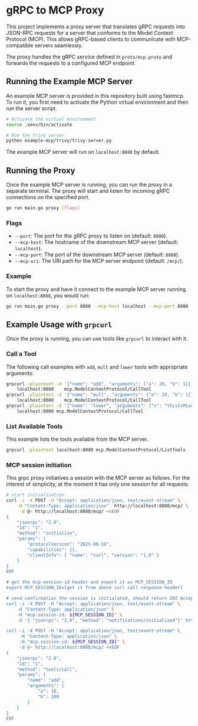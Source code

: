 # gRPC to MCP Proxy

This project implements a proxy server that translates gRPC requests into JSON-RPC requests for a server that conforms to the Model Context Protocol (MCP). This allows gRPC-based clients to communicate with MCP-compatible servers seamlessly.

The proxy handles the gRPC service defined in `proto/mcp.proto` and forwards the requests to a configured MCP endpoint.

## Running the Example MCP Server

An example MCP server is provided in this repository built using fastmcp. To run it, you first need to activate the Python virtual environment and then run the server script.

```bash
# Activate the virtual environment
source .venv/bin/activate

# Run the trivy server
python example-mcp/trivy/trivy-server.py
```

The example MCP server will run on `localhost:8888` by default.

## Running the Proxy

Once the example MCP server is running, you can run the proxy in a separate terminal. The proxy will start and listen for incoming gRPC connections on the specified port.

```bash
go run main.go proxy [flags]
```

### Flags

*   `--port`: The port for the gRPC proxy to listen on (default: `8080`).
*   `--mcp-host`: The hostname of the downstream MCP server (default: `localhost`).
*   `--mcp-port`: The port of the downstream MCP server (default: `8888`).
*   `--mcp-uri`: The URI path for the MCP server endpoint (default: `/mcp/`).

### Example

To start the proxy and have it connect to the example MCP server running on `localhost:8888`, you would run:

```bash
go run main.go proxy --port 8080 --mcp-host localhost --mcp-port 8888
```

## Example Usage with `grpcurl`

Once the proxy is running, you can use tools like `grpcurl` to interact with it.

### Call a Tool

The following call examples with `add`, `mult` and `lower` tools with appropriate arguments:

```bash
grpcurl -plaintext -d '{"name": "add", "arguments": {"a": 20, "b": 1}}' \
    localhost:8080    mcp.ModelContextProtocol/CallTool
grpcurl -plaintext -d '{"name": "mult", "arguments": {"a": 20, "b": 1}}' \
    localhost:8080    mcp.ModelContextProtocol/CallTool 
grpcurl -plaintext -d '{"name": "lower", "arguments": {"s": "thisIsMixedCase"}}' \
    localhost:8080 mcp.ModelContextProtocol/CallTool
```

### List Available Tools

This example lists the tools available from the MCP server.

```bash
grpcurl -plaintext localhost:8080 mcp.ModelContextProtocol/ListTools
```

### MCP session initiation

This grpc proxy initiatives a session with the MCP server as follows. For the 
interest of simplicity, at the moment it has only one session for all requests.

```bash
# start initialization
curl -i -X POST -H "Accept: application/json, text/event-stream" \
    -H "Content-Type: application/json"  http://localhost:8888/mcp/ \
     -d @- http://localhost:8888/mcp/ <<EOF
{ 
    "jsonrpc": "2.0", 
    "id": "1", 
    "method": "initialize", 
    "params": { 
        "protocolVersion": "2025-06-18", 
        "capabilities": {}, 
        "clientInfo": { "name": "curl", "version": "1.0" } 
    }
}
EOF 

# get the mcp-session-id header and export it as MCP_SESSION_ID
export MCP_SESSION_ID=[get it from above curl call response header]

# send confirmation the session is initialated, should return 202 Accepted
curl -i -X POST -H "Accept: application/json, text/event-stream" \
    -H "Content-Type: application/json" \
    -H "mcp-session-id: ${MCP_SESSION_ID}" \
    -d '{ "jsonrpc": "2.0", "method": "notifications/initialized"}' http://localhost:8888/mcp/

curl -i -X POST -H "Accept: application/json, text/event-stream" \
     -H "Content-Type: application/json" \
     -H "mcp-session-id: ${MCP_SESSION_ID}" \
     -d @- http://localhost:8888/mcp/ <<EOF
{
    "jsonrpc": "2.0",
    "id": "1",
    "method": "tools/call",
    "params": {
        "name": "add",
        "arguments": {
            "a": 10,
            "b": 100
        }
    }
}   
EOF


```
